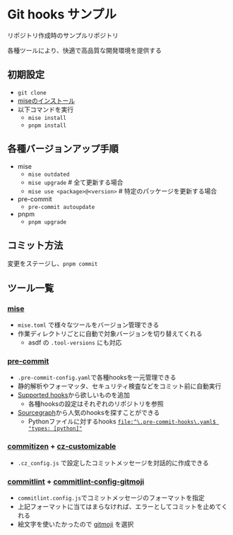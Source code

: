 # Git hooks サンプル

リポジトリ作成時のサンプルリポジトリ

各種ツールにより、快適で高品質な開発環境を提供する

## 初期設定

- `git clone`
- [miseのインストール](https://mise.jdx.dev/getting-started.html#installing-mise-cli)
- 以下コマンドを実行
  - `mise install`
  - `pnpm install`

## 各種バージョンアップ手順

- mise
  - `mise outdated`
  - `mise upgrade` # 全て更新する場合
  - `mise use <package>@<version>` # 特定のパッケージを更新する場合
- pre-commit
  - `pre-commit autoupdate`
- pnpm
  - `pnpm upgrade`

## コミット方法

変更をステージし、`pnpm commit`

## ツール一覧

### [mise](https://asdf-vm.com/)

- `mise.toml` で様々なツールをバージョン管理できる
- 作業ディレクトリごとに自動で対象バージョンを切り替えてくれる
  - asdf の `.tool-versions` にも対応

### [pre-commit](https://pre-commit.com/)

- `.pre-commit-config.yaml`で各種hooksを一元管理できる
- 静的解析やフォーマッタ、セキュリティ検査などをコミット前に自動実行
- [Supported hooks](https://pre-commit.com/hooks.html)から欲しいものを追加
  - 各種hooksの設定はそれぞれのリポジトリを参照
- [Sourcegraph](https://sourcegraph.com/search)から人気のhooksを探すことができる
  - Pythonファイルに対するhooks [`file:^\.pre-commit-hooks\.yaml$ "types: [python]"`](https://sourcegraph.com/search?q=file:^\.pre-commit-hooks\.yaml$%20%22types:%20[go]%22)

### [commitizen](https://github.com/commitizen/cz-cli) + [cz-customizable](https://github.com/leoforfree/cz-customizable#steps)

- `.cz_config.js` で設定したコミットメッセージを対話的に作成できる

### [commitlint](https://commitlint.js.org/#/) + [commitlint-config-gitmoji](https://github.com/arvinxx/gitmoji-commit-workflow/tree/master/packages/commitlint-config)

- `commitlint.config.js`でコミットメッセージのフォーマットを指定
- 上記フォーマットに当てはまらなければ、エラーとしてコミットを止めてくれる
- 絵文字を使いたかったので [gitmoji](https://gitmoji.dev/) を選択
